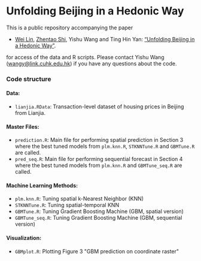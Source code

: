 # Unfolding Beijing in a Hedonic Way

This is a public repository accompanying the paper
* [Wei Lin](http://www.weilinmetrics.com/), [Zhentao Shi](http://www.zhentaoshi.com/), Yishu Wang and Ting Hin Yan: [“Unfolding Beijing in a Hedonic Way”](https://www.researchgate.net/publication/339551353_Unfolding_Beijing_in_a_Hedonic_Way).

for access of the data and R scripts. Please contact Yishu Wang ([wangy@link.cuhk.edu.hk](wangy@link.cuhk.edu.hk)) if you have any questions about the code.

### Code structure

#### Data:
* `lianjia.RData`: Transaction-level dataset of housing prices in Beijing from Lianjia.

#### Master Files:
* `prediction.R`: Main file for performing spatial prediction in Section 3 where the best tuned models from `plm.knn.R`, `STKNNTune.R` and `GBMTune.R` are called.
* `pred_seq.R`: Main file for performing sequential forecast in Section 4 where the best tuned models from `plm.knn.R` and `GBMTune_seq.R` are called.

#### Machine Learning Methods:
* `plm.knn.R`: Tuning spatial k-Nearest Neighbor (KNN)
* `STKNNTune.R`: Tuning spatial-temporal KNN
* `GBMTune.R`: Tuning Gradient Boosting Machine (GBM, spatial version)
* `GBMTune_seq.R`: Tuning Gradient Boosting Machine (GBM, sequential version)

#### Visualization:
* `GBMplot.R`: Plotting Figure 3 "GBM prediction on coordinate raster"
